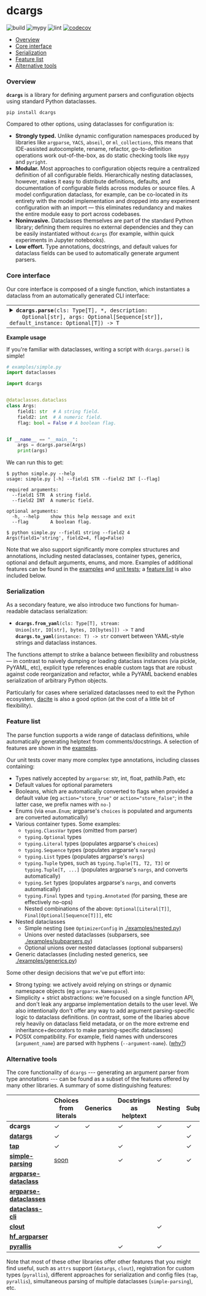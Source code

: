 # dcargs

![build](https://github.com/brentyi/dcargs/workflows/build/badge.svg)
![mypy](https://github.com/brentyi/dcargs/workflows/mypy/badge.svg?branch=master)
![lint](https://github.com/brentyi/dcargs/workflows/lint/badge.svg)
[![codecov](https://codecov.io/gh/brentyi/dcargs/branch/master/graph/badge.svg)](https://codecov.io/gh/brentyi/dcargs)

<!-- vim-markdown-toc GFM -->

* [Overview](#overview)
* [Core interface](#core-interface)
* [Serialization](#serialization)
* [Feature list](#feature-list)
* [Alternative tools](#alternative-tools)

<!-- vim-markdown-toc -->

### Overview

**`dcargs`** is a library for defining argument parsers and configuration
objects using standard Python dataclasses.

```
pip install dcargs
```

Compared to other options, using dataclasses for configuration is:

- **Strongly typed.** Unlike dynamic configuration namespaces produced by
  libraries like `argparse`, `YACS`, `abseil`, or `ml_collections`, this means
  that IDE-assisted autocomplete, rename, refactor, go-to-definition operations
  work out-of-the-box, as do static checking tools like `mypy` and `pyright`.
- **Modular.** Most approaches to configuration objects require a centralized
  definition of all configurable fields. Hierarchically nesting dataclasses,
  however, makes it easy to distribute definitions, defaults, and documentation
  of configurable fields across modules or source files. A model configuration
  dataclass, for example, can be co-located in its entirety with the model
  implementation and dropped into any experiment configuration with an import —
  this eliminates redundancy and makes the entire module easy to port across
  codebases.
- **Noninvasive.** Dataclasses themselves are part of the standard Python
  library; defining them requires no external dependencies and they can be
  easily instantiated without `dcargs` (for example, within quick experiments in
  Jupyter notebooks).
- **Low effort.** Type annotations, docstrings, and default values for dataclass
  fields can be used to automatically generate argument parsers.

### Core interface

Our core interface is composed of a single function, which instantiates a
dataclass from an automatically generated CLI interface:

<table><tr><td>
<details>
    <summary>
    <code><strong>dcargs.parse</strong>(cls: Type[T], *, description:
    Optional[str], args: Optional[Sequence[str]], default_instance: Optional[T]) -> T</code>
    </summary>

<!-- prettier-ignore-start -->
<pre><code>Generate a CLI containing fields for a dataclass, and use it to create an
instance of the class. Gracefully handles nested dataclasses, container types,
generics, optional and default arguments, enums, and more.

Args:
    cls: Dataclass type to instantiate.

Keyword Args:
    description: Description text for the parser, displayed when the --help flag is
        passed in. If not specified, the dataclass docstring is used. Mirrors argument
        from `argparse.ArgumentParser()`.
    args: If set, parse arguments from a sequence of strings instead of the
        commandline. Mirrors argument from `argparse.ArgumentParser.parse_args()`.
    default_instance: An instance of `T` to use for default values. Helpful for overriding fields
        in an existing instance; if not specified, the field defaults are used instead.

Returns:
    Instantiated dataclass.</code></pre>
<!-- prettier-ignore-end -->

</details>
</td></tr></table>

**Example usage**

If you're familiar with dataclasses, writing a script with `dcargs.parse()` is
simple!

```python
# examples/simple.py
import dataclasses

import dcargs


@dataclasses.dataclass
class Args:
    field1: str  # A string field.
    field2: int  # A numeric field.
    flag: bool = False # A boolean flag.


if __name__ == "__main__":
    args = dcargs.parse(Args)
    print(args)
```

We can run this to get:

```
$ python simple.py --help
usage: simple.py [-h] --field1 STR --field2 INT [--flag]

required arguments:
  --field1 STR  A string field.
  --field2 INT  A numeric field.

optional arguments:
  -h, --help    show this help message and exit
  --flag        A boolean flag.
```

```
$ python simple.py --field1 string --field2 4
Args(field1='string', field2=4, flag=False)
```

Note that we also support significantly more complex structures and annotations,
including nested dataclasses, container types, generics, optional and default
arguments, enums, and more. Examples of additional features can be found in the
[examples](./examples/) and [unit tests](./tests/); a
[feature list](#feature-list) is also included below.

### Serialization

As a secondary feature, we also introduce two functions for human-readable
dataclass serialization:

- <code><strong>dcargs.from_yaml</strong>(cls: Type[T], stream: Union[str,
  IO[str], bytes, IO[bytes]]) -> T</code> and
  <code><strong>dcargs.to_yaml</strong>(instance: T) -> str</code> convert
  between YAML-style strings and dataclass instances.

The functions attempt to strike a balance between flexibility and robustness —
in contrast to naively dumping or loading dataclass instances (via pickle,
PyYAML, etc), explicit type references enable custom tags that are robust
against code reorganization and refactor, while a PyYAML backend enables
serialization of arbitrary Python objects.

Particularly for cases where serialized dataclasses need to exit the Python
ecosystem, [dacite](https://github.com/konradhalas/dacite) is also a good option
(at the cost of a little bit of flexibility).

### Feature list

The parse function supports a wide range of dataclass definitions, while
automatically generating helptext from comments/docstrings. A selection of
features are shown in the [examples](./examples/).

Our unit tests cover many more complex type annotations, including classes
containing:

- Types natively accepted by `argparse`: str, int, float, pathlib.Path, etc
- Default values for optional parameters
- Booleans, which are automatically converted to flags when provided a default
  value (eg `action="store_true"` or `action="store_false"`; in the latter case,
  we prefix names with `no-`)
- Enums (via `enum.Enum`; argparse's `choices` is populated and arguments are
  converted automatically)
- Various container types. Some examples:
  - `typing.ClassVar` types (omitted from parser)
  - `typing.Optional` types
  - `typing.Literal` types (populates argparse's `choices`)
  - `typing.Sequence` types (populates argparse's `nargs`)
  - `typing.List` types (populates argparse's `nargs`)
  - `typing.Tuple` types, such as `typing.Tuple[T1, T2, T3]` or
    `typing.Tuple[T, ...]` (populates argparse's `nargs`, and converts
    automatically)
  - `typing.Set` types (populates argparse's `nargs`, and converts
    automatically)
  - `typing.Final` types and `typing.Annotated` (for parsing, these are
    effectively no-ops)
  - Nested combinations of the above: `Optional[Literal[T]]`,
    `Final[Optional[Sequence[T]]]`, etc
- Nested dataclasses
  - Simple nesting (see `OptimizerConfig` in
    [./examples/nested.py](./examples/nested.py))
  - Unions over nested dataclasses (subparsers, see
    [./examples/subparsers.py](./examples/subparsers.py))
  - Optional unions over nested dataclasses (optional subparsers)
- Generic dataclasses (including nested generics, see
  [./examples/generics.py](./examples/generics.py))

Some other design decisions that we've put effort into:

- Strong typing: we actively avoid relying on strings or dynamic namespace
  objects (eg `argparse.Namespace`).
- Simplicity + strict abstractions: we're focused on a single function API, and
  don't leak any argparse implementation details to the user level. We also
  intentionally don't offer any way to add argument parsing-specific logic to
  dataclass definitions. (in contrast, some of the libaries above rely heavily
  on dataclass field metadata, or on the more extreme end inheritance+decorators
  to make parsing-specific dataclasses)
- POSIX compatibility. For example, field names with underscores
  (`argument_name`) are parsed with hyphens (`--argument-name`).
  ([why?](https://stackoverflow.com/questions/1253679/should-command-line-options-in-posix-style-operating-systems-be-underscore-style))

### Alternative tools

The core functionality of `dcargs` --- generating an argument parser from type
annotations --- can be found as a subset of the features offered by many other
libraries. A summary of some distinguishing features:

|                                                                                                              | Choices from literals                                    | Generics | Docstrings as helptext | Nesting | Subparsers | Containers |
| ------------------------------------------------------------------------------------------------------------ | -------------------------------------------------------- | -------- | ---------------------- | ------- | ---------- | ---------- |
| **dcargs**                                                                                                   | ✓                                                        | ✓        | ✓                      | ✓       | ✓          | ✓          |
| **[datargs](https://github.com/roee30/datargs)**                                                             | ✓                                                        |          |                        |         | ✓          | ✓          |
| **[tap](https://github.com/swansonk14/typed-argument-parser)**                                               | ✓                                                        |          | ✓                      |         | ✓          | ✓          |
| **[simple-parsing](https://github.com/lebrice/SimpleParsing)**                                               | [soon](https://github.com/lebrice/SimpleParsing/pull/86) |          | ✓                      | ✓       | ✓          | ✓          |
| **[argparse-dataclass](https://pypi.org/project/argparse-dataclass/)**                                       |                                                          |          |                        |         |            |            |
| **[argparse-dataclasses](https://pypi.org/project/argparse-dataclasses/)**                                   |                                                          |          |                        |         |            |            |
| **[dataclass-cli](https://github.com/malte-soe/dataclass-cli)**                                              |                                                          |          |                        |         |            |            |
| **[clout](https://pypi.org/project/clout/)**                                                                 |                                                          |          |                        | ✓       |            |            |
| **[hf_argparser](https://github.com/huggingface/transformers/blob/master/src/transformers/hf_argparser.py)** |                                                          |          |                        |         |            | ✓          |
| **[pyrallis](https://github.com/eladrich/pyrallis/)**                                                        |                                                          |          | ✓                      | ✓       |            | ✓          |

Note that most of these other libraries offer other features that you might find
useful, such as `attrs` support (`datargs`, `clout`), registration for custom
types (`pyrallis`), different approaches for serialization and config files
(`tap`, `pyrallis`), simultaneous parsing of multiple dataclasses
(`simple-parsing`), etc.
